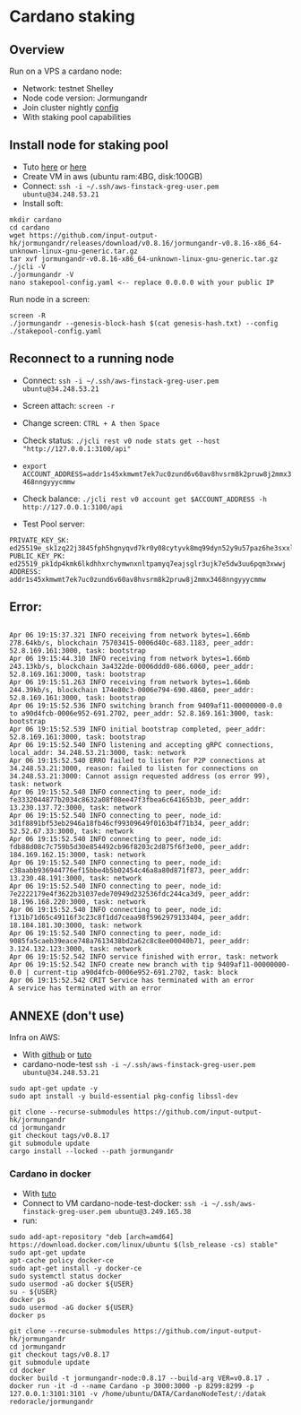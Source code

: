 # Cardano staking

## Overview
Run on a VPS a cardano node: 
- Network: testnet Shelley
- Node code version: Jormungandr
- Join cluster nightly [config](https://hydra.iohk.io/build/2156729/download/1/index.html)
- With staking pool capabilities

## Install node for staking pool
- Tuto [here](https://github.com/input-output-hk/shelley-testnet/blob/master/docs/stake_pool_operator_how_to.md)
or [here](https://github.com/Chris-Graffagnino/Jormungandr-for-Newbs/blob/master/docs/jormungandr_node_setup_guide.md)
- Create VM in aws (ubuntu ram:4BG, disk:100GB)
- Connect: `ssh -i ~/.ssh/aws-finstack-greg-user.pem ubuntu@34.248.53.21`
- Install soft:
```
mkdir cardano
cd cardano
wget https://github.com/input-output-hk/jormungandr/releases/download/v0.8.16/jormungandr-v0.8.16-x86_64-unknown-linux-gnu-generic.tar.gz
tar xvf jormungandr-v0.8.16-x86_64-unknown-linux-gnu-generic.tar.gz
./jcli -V
./jormungandr -V
nano stakepool-config.yaml <-- replace 0.0.0.0 with your public IP
```

Run node in a screen:
```
screen -R 
./jormungandr --genesis-block-hash $(cat genesis-hash.txt) --config ./stakepool-config.yaml
```


## Reconnect to a running node
- Connect: `ssh -i ~/.ssh/aws-finstack-greg-user.pem ubuntu@34.248.53.21`
- Screen attach: `screen -r` 
- Change screen: `CTRL + A then Space`
- Check status: `./jcli rest v0 node stats get --host "http://127.0.0.1:3100/api"`
- `export ACCOUNT_ADDRESS=addr1s45xkmwmt7ek7uc0zund6v60av8hvsrm8k2pruw8j2mmx3468nngyyycmmw`
- Check balance: `./jcli rest v0 account get $ACCOUNT_ADDRESS -h http://127.0.0.1:3100/api`

- Test Pool server:
```
PRIVATE_KEY_SK: ed25519e_sk1zq22j3845fph5hgnyqvd7kr0y08cytyvk8mq99dyn52y9u57paz6he3sxxl5vwtvrm8wlklctsehrfgzj94q6ptpqtf7t70em6agehchrcucg
PUBLIC_KEY_PK:  ed25519_pk1dp4kmk6lkdhhxrchymwnxnltpamyq7eajsglr3ujk7e5dw3uu6pqm3xwwj
ADDRESS:        addr1s45xkmwmt7ek7uc0zund6v60av8hvsrm8k2pruw8j2mmx3468nngyyycmmw
```

## Error:


```

Apr 06 19:15:37.321 INFO receiving from network bytes=1.66mb 278.64kb/s, blockchain 75703415-0006d40c-683.1183, peer_addr: 52.8.169.161:3000, task: bootstrap
Apr 06 19:15:44.310 INFO receiving from network bytes=1.66mb 243.13kb/s, blockchain 3a4322de-0006ddd0-686.6060, peer_addr: 52.8.169.161:3000, task: bootstrap
Apr 06 19:15:51.263 INFO receiving from network bytes=1.66mb 244.39kb/s, blockchain 174e80c3-0006e794-690.4860, peer_addr: 52.8.169.161:3000, task: bootstrap
Apr 06 19:15:52.536 INFO switching branch from 9409af11-00000000-0.0 to a90d4fcb-0006e952-691.2702, peer_addr: 52.8.169.161:3000, task: bootstrap
Apr 06 19:15:52.539 INFO initial bootstrap completed, peer_addr: 52.8.169.161:3000, task: bootstrap
Apr 06 19:15:52.540 INFO listening and accepting gRPC connections, local_addr: 34.248.53.21:3000, task: network
Apr 06 19:15:52.540 ERRO failed to listen for P2P connections at 34.248.53.21:3000, reason: failed to listen for connections on 34.248.53.21:3000: Cannot assign requested address (os error 99), task: network
Apr 06 19:15:52.540 INFO connecting to peer, node_id: fe3332044877b2034c8632a08f08ee47f3fbea6c64165b3b, peer_addr: 13.230.137.72:3000, task: network
Apr 06 19:15:52.540 INFO connecting to peer, node_id: 3d1f8891bf53eb2946a18fb46cf99309649f0163b4f71b34, peer_addr: 52.52.67.33:3000, task: network
Apr 06 19:15:52.540 INFO connecting to peer, node_id: fdb88d08c7c759b5d30e854492cb96f8203c2d875f6f3e00, peer_addr: 184.169.162.15:3000, task: network
Apr 06 19:15:52.540 INFO connecting to peer, node_id: c38aabb936944776ef15bbe4b5b02454c46a8a80d871f873, peer_addr: 13.230.48.191:3000, task: network
Apr 06 19:15:52.540 INFO connecting to peer, node_id: 7e2222179e4f3622b31037ede70949d232536fdc244ca3d9, peer_addr: 18.196.168.220:3000, task: network
Apr 06 19:15:52.540 INFO connecting to peer, node_id: f131b71d65c49116f3c23c8f1dd7ceaa98f5962979133404, peer_addr: 18.184.181.30:3000, task: network
Apr 06 19:15:52.540 INFO connecting to peer, node_id: 9085fa5caeb39eace748a7613438bd2a62c8c8ee00040b71, peer_addr: 3.124.132.123:3000, task: network
Apr 06 19:15:52.542 INFO service finished with error, task: network
Apr 06 19:15:52.542 INFO create new branch with tip 9409af11-00000000-0.0 | current-tip a90d4fcb-0006e952-691.2702, task: block
Apr 06 19:15:52.542 CRIT Service has terminated with an error
A service has terminated with an error
```

## ANNEXE (don't use)

Infra on AWS:
- With [github](https://github.com/input-output-hk/jormungandr)
 or [tuto](https://testnets.cardano.org/en/cardano/shelley/get-started/setting-up-a-self-node/)
- cardano-node-test `ssh -i ~/.ssh/aws-finstack-greg-user.pem ubuntu@34.248.53.21`

```
sudo apt-get update -y
sudo apt install -y build-essential pkg-config libssl-dev 

git clone --recurse-submodules https://github.com/input-output-hk/jormungandr
cd jormungandr
git checkout tags/v0.8.17
git submodule update
cargo install --locked --path jormungandr
```

### Cardano in docker
- With [tuto](https://github.com/redoracle/jormungandr)
- Connect to VM cardano-node-test-docker: `ssh -i ~/.ssh/aws-finstack-greg-user.pem ubuntu@3.249.165.38`
- run:
```
sudo add-apt-repository "deb [arch=amd64] https://download.docker.com/linux/ubuntu $(lsb_release -cs) stable"
sudo apt-get update
apt-cache policy docker-ce
sudo apt-get install -y docker-ce
sudo systemctl status docker
sudo usermod -aG docker ${USER}
su - ${USER}
docker ps
sudo usermod -aG docker ${USER}
docker ps

```


```
git clone --recurse-submodules https://github.com/input-output-hk/jormungandr
cd jormungandr
git checkout tags/v0.8.17
git submodule update
cd docker
docker build -t jormungandr-node:0.8.17 --build-arg VER=v0.8.17 .
docker run -it -d --name Cardano -p 3000:3000 -p 8299:8299 -p 127.0.0.1:3101:3101 -v /home/ubuntu/DATA/CardanoNodeTest/:/datak redoracle/jormungandr

```

